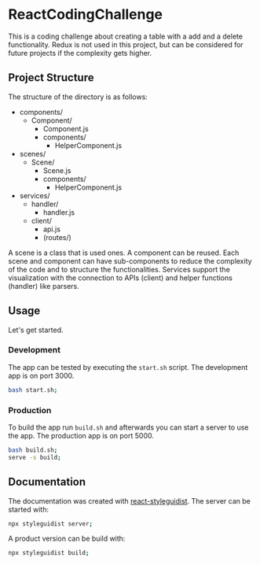 # ReactCodingChallenge

This is a coding challenge about creating a table with a add and a delete functionality. Redux is not used in this project, but can be considered for future projects if the complexity gets higher. 

## Project Structure

The structure of the directory is as follows:

- components/
    - Component/
        - Component.js
        - components/
            - HelperComponent.js
- scenes/
    - Scene/
        - Scene.js
        - components/
            - HelperComponent.js
- services/
    - handler/
        - handler.js
    - client/
        - api.js
        - (routes/)

A scene is a class that is used ones. A component can be reused. Each scene and component can have sub-components to reduce the complexity of the code and to structure the functionalities. Services support the visualization with the connection to APIs (client) and helper functions (handler) like parsers.

## Usage

Let's get started.

### Development

The app can be tested by executing the `start.sh` script. The development app is on port 3000.

```bash
bash start.sh;
```


### Production

To build the app run `build.sh` and afterwards you can start a server to use the app. The production app is on port 5000.

```bash
bash build.sh;
serve -s build;
```


## Documentation

The documentation was created with [react-styleguidist](https://react-styleguidist.js.org/). The server can be started with:

```bash
npx styleguidist server;
```

A product version can be build with:

```bash
npx styleguidist build;
```
